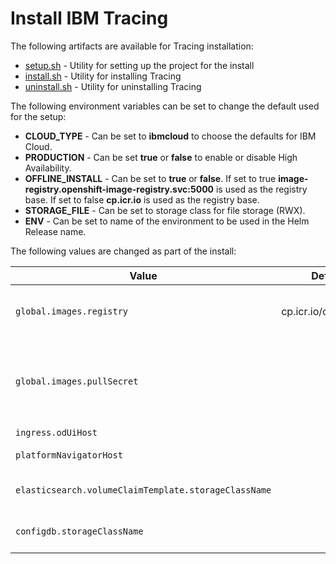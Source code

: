 # Install IBM Tracing

The following artifacts are available for Tracing installation:

- [setup.sh](./setup.sh) - Utility for setting up the project for the install
- [install.sh](./install.sh) - Utility for installing Tracing
- [uninstall.sh](./uninstall.sh) - Utility for uninstalling Tracing

The following environment variables can be set to change the default used for the setup:

* **CLOUD_TYPE** - Can be set to **ibmcloud** to choose the defaults for IBM Cloud.
* **PRODUCTION** - Can be set **true** or **false** to enable or disable High Availability.
* **OFFLINE_INSTALL** - Can be set to **true** or **false**. If set to true **image-registry.openshift-image-registry.svc:5000** is used as the registry base. If set to false **cp.icr.io** is used as the registry base.
* **STORAGE_FILE** - Can be set to storage class for file storage (RWX).
* **ENV** - Can be set to name of the environment to be used in the Helm Release name.

The following values are changed as part of the install:

| Value                                                | Default                | Revised Default                             |
|------------------------------------------------------|------------------------|---------------------------------------------|
| `global.images.registry`                             | cp.icr.io/cp/icp4i/od  | offLine :image-registry.openshift-image-registry.svc:5000/tracing            |
|                                                      |                        | onLine  : cp.icr.io/cp/icp4i/od               |    
| `global.images.pullSecret`                           |                        | offLine : deployer-dockercfg-xxx            |
|                                                      |                        | onLine  : ibm-entitlement-key               |
| `ingress.odUiHost`                                   |                        | icp-proxy.apps.DOMAIN                       |
| `platformNavigatorHost`                              |                        | ibm-icp4i-prod-integration.apps.DOMAIN      |
| `elasticsearch.volumeClaimTemplate.storageClassName` |                        | "rook-ceph-block" / "ibmc-block-gold"(IBMC) |
| `configdb.storageClassName`                          |                        | "rook-ceph-block" / "ibmc-block-gold"(IBMC) |
